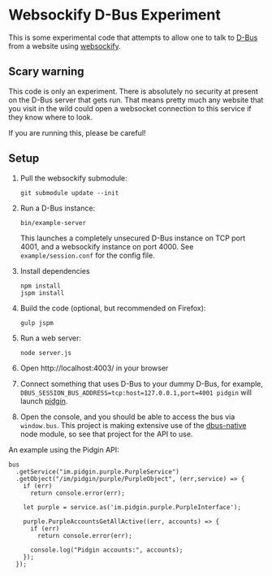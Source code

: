 Websockify D-Bus Experiment
===========================

This is some experimental code that attempts to allow one to talk to
[D-Bus][4] from a website using [websockify][1].

Scary warning
-------------

This code is only an experiment.  There is absolutely no security at
present on the D-Bus server that gets run.  That means pretty much any
website that you visit in the wild could open a websocket connection
to this service if they know where to look.

If you are running this, please be careful!


Setup
-----

1. Pull the websockify submodule:

   ~~~
   git submodule update --init
   ~~~

2. Run a D-Bus instance:

   ~~~
   bin/example-server
   ~~~
   
   This launches a completely unsecured D-Bus instance on TCP port
   4001, and a websockify instance on port 4000.  See
   `example/session.conf` for the config file.

3. Install dependencies

   ~~~
   npm install
   jspm install
   ~~~

3. Build the code (optional, but recommended on Firefox):

   ~~~
   gulp jspm
   ~~~

4. Run a web server:

   ~~~
   node server.js
   ~~~

5. Open http://localhost:4003/ in your browser

6. Connect something that uses D-Bus to your dummy D-Bus, for example,
   `DBUS_SESSION_BUS_ADDRESS=tcp:host=127.0.0.1,port=4001 pidgin` will
   launch [pidgin][2].

6. Open the console, and you should be able to access the bus via
   `window.bus`.  This project is making extensive use of the
   [dbus-native][3] node module, so see that project for the API to use.
   
An example using the Pidgin API:
   
~~~
bus
  .getService("im.pidgin.purple.PurpleService")
  .getObject("/im/pidgin/purple/PurpleObject", (err,service) => {
    if (err)
      return console.error(err);
    
    let purple = service.as('im.pidgin.purple.PurpleInterface');
    
    purple.PurpleAccountsGetAllActive((err, accounts) => {
      if (err)
        return console.error(err);
      
      console.log("Pidgin accounts:", accounts);
    });
  });
~~~

[1]: https://github.com/kanaka/websockify
[2]: https://developer.pidgin.im/wiki/DbusHowto
[3]: https://github.com/sidorares/node-dbus
[4]: https://dbus.freedesktop.org/

